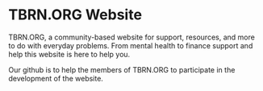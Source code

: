# TBRN.ORG Website
TBRN.ORG, a community-based website for support, resources, and more to do with everyday problems. From mental health to finance support and help this website is here to help you. 

Our github is to help the members of TBRN.ORG to participate in the development of the website.
